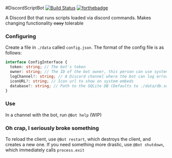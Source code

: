 #DiscordScriptBot
[![Build Status](https://travis-ci.org/PointlessDev/DiscordScriptBot.svg?branch=master)](https://travis-ci.org/PointlessDev/DiscordScriptBot)
[![forthebadge](https://forthebadge.com/images/badges/contains-technical-debt.svg)](https://forthebadge.com)

A Discord Bot that runs scripts loaded via discord commands. Makes changing functionality ~~easy~~ tolerable

### Configuring
Create a file in `./data` called `config.json`. The format of the config file is as follows:
```typescript
interface ConfigInterface {
  token: string; // The bot's token
  owner: string; // The ID of the bot owner, this person can use system commands
  logChannel?: string; // A Discord channel where the bot can log errors. Uses console if not provided
  iconURL?: string; // Icon url to show on system embeds
  database?: string; // Path to the SQLite DB (Defaults to ./data/db.sqlite)
}
```

### Use
In a channel with the bot, run `@Bot help` (WIP)

### Oh crap, I seriously broke something
To reload the client, use `@Bot restart`, which destroys the client, and creates a new one.
If you need something more drastic, use `@Bot shutdown`, which immediately calls `process.exit`
